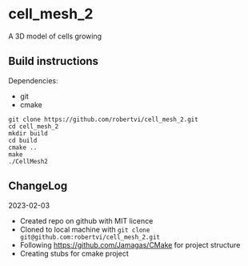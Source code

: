 # cell_mesh_2
A 3D model of cells growing

## Build instructions
Dependencies:
- git
- cmake

```
git clone https://github.com/robertvi/cell_mesh_2.git
cd cell_mesh_2
mkdir build
cd build
cmake ..
make
./CellMesh2
```

## ChangeLog
2023-02-03
- Created repo on github with MIT licence
- Cloned to local machine with `git clone git@github.com:robertvi/cell_mesh_2.git`
- Following https://github.com/Jamagas/CMake for project structure
- Creating stubs for cmake project

